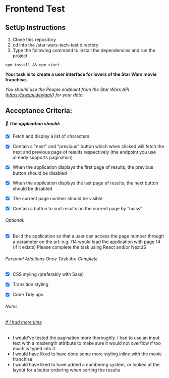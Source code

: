 # Frontend Test

## SetUp Instructions
1. Clone this repository
2. cd into the /star-wars-tech-test directory
3. Type the following command to install the dependencies and run the project
````
npm install && npm start
````

**​Your task is to create a user interface for lovers of the Star Wars movie franchise.**

_You should use the People endpoint from the Star Wars API (https://swapi.dev/api/) for your data._

## Acceptance Criteria: ##

##### :wrench: The application should: #####

- [x] Fetch and display a list of characters
- [x] Contain a "next" and "previous" button which when clicked will fetch the next and previous page of results respectively (the endpoint you use already supports pagination)
- [x] When the application displays the first page of results, the previous button should be disabled
- [x] When the application displays the last page of results, the next button should be disabled
- [x] The current page number should be visible
- [x] Contain a button to sort results on the current page by "mass"


###### _Optional:_ ######
- [x] Build the application so that a user can access the page number through a parameter on the url: e.g. <domain>/14 would load the application with page 14 (if it exists)
Please complete the task using React and/or NextJS


###### _Personal Additions Once Task Are Complete_ ######
- [x] CSS styling (preferably with Sass)
- [x] Transition styling
- [x] Code Tidy ups


###### _Notes_ ######
###### <ins>_If I had more time_</ins> ######
- I would've tested the pagination more thoroughly. I had to use an input text with a maxlength attribute to make sure it would not overflow if too much is typed into it.
- I would have liked to have done some more styling inline with the movie franchise
- I would have liked to have added a numbering system, or looked at the layout for a better ordering when sorting the results